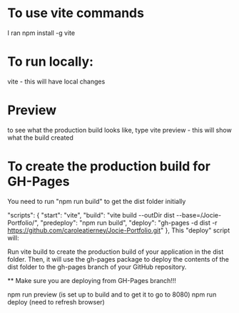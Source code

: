 # To use vite commands
I ran npm install -g vite

# To run locally:
vite - this will have local changes

# Preview
to see what the production build looks like, type vite preview - this will show what the build created

# To create the production build for GH-Pages


You need to run "npm run build" to get the dist folder initially

  "scripts": {
    "start": "vite",
    "build": "vite build --outDir dist --base=/Jocie-Portfolio/",
    "predeploy": "npm run build",
    "deploy": "gh-pages -d dist -r https://github.com/caroleatierney/Jocie-Portfolio.git"
  },
This 
"deploy"
 script will:

Run vite build to create the production build of your application in the dist folder.
Then, it will use the gh-pages package to deploy the contents of the dist folder to the gh-pages branch of your GitHub repository.

** Make sure you are deploying from GH-Pages branch!!!

npm run preview (is set up to build and to get it to go to 8080)
npm run deploy (need to refresh browser)
